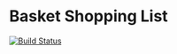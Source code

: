 # Basket Shopping List
[![Build Status](https://app.bitrise.io/app/3236bb376f82945e/status.svg?token=wiAfRTrfJK9_FHy_tJ43zg&branch=develop)](https://app.bitrise.io/app/3236bb376f82945e)
